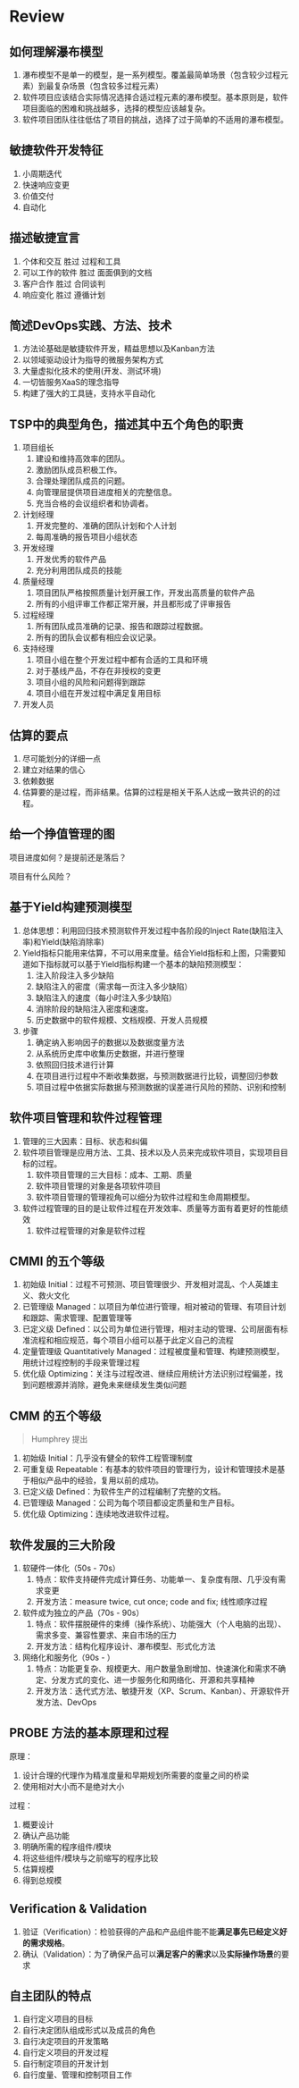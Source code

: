 # Review

## 如何理解瀑布模型

1. 瀑布模型不是单一的模型，是一系列模型。覆盖最简单场景（包含较少过程元素）到最复杂场景（包含较多过程元素）
2. 软件项目应该结合实际情况选择合适过程元素的瀑布模型。基本原则是，软件项目面临的困难和挑战越多，选择的模型应该越复杂。
3. 软件项目团队往往低估了项目的挑战，选择了过于简单的不适用的瀑布模型。

## 敏捷软件开发特征

1. 小周期迭代
2. 快速响应变更
3. 价值交付
4. 自动化

## 描述敏捷宣言

1. 个体和交互 胜过 过程和工具
2. 可以工作的软件 胜过 面面俱到的文档
3. 客户合作 胜过 合同谈判
4. 响应变化 胜过 遵循计划

## 简述DevOps实践、方法、技术

1. 方法论基础是敏捷软件开发，精益思想以及Kanban方法
2. 以领域驱动设计为指导的微服务架构方式
3. 大量虚拟化技术的使用(开发、测试环境)
4. 一切皆服务XaaS的理念指导
5. 构建了强大的工具链，支持水平自动化

## TSP中的典型角色，描述其中五个角色的职责

1. 项目组长
   1. 建设和维持高效率的团队。
   2. 激励团队成员积极工作。
   3. 合理处理团队成员的问题。
   4. 向管理层提供项目进度相关的完整信息。
   5. 充当合格的会议组织者和协调者。
2. 计划经理
   1. 开发完整的、准确的团队计划和个人计划
   2. 每周准确的报告项目小组状态
3. 开发经理
   1. 开发优秀的软件产品
   2. 充分利用团队成员的技能
4. 质量经理
   1. 项目团队严格按照质量计划开展工作，开发出高质量的软件产品
   2. 所有的小组评审工作都正常开展，并且都形成了评审报告
5. 过程经理
   1. 所有团队成员准确的记录、报告和跟踪过程数据。
   2. 所有的团队会议都有相应会议记录。
6. 支持经理
   1. 项目小组在整个开发过程中都有合适的工具和环境
   2. 对于基线产品，不存在非授权的变更
   3. 项目小组的风险和问题得到跟踪
   4. 项目小组在开发过程中满足复用目标
7. 开发人员

## 估算的要点

1. 尽可能划分的详细一点
2. 建立对结果的信心
3. 依赖数据
4. 估算要的是过程，而非结果。估算的过程是相关干系人达成一致共识的的过程。

## 给一个挣值管理的图

项目进度如何？是提前还是落后？

项目有什么风险？

## 基于Yield构建预测模型

1. 总体思想：利用回归技术预测软件开发过程中各阶段的Inject Rate(缺陷注入率)和Yield(缺陷消除率)
2. Yield指标只能用来估算，不可以用来度量。结合Yield指标和上图，只需要知道如下指标就可以基于Yield指标构建一个基本的缺陷预测模型：
   1. 注入阶段注入多少缺陷
   2. 缺陷注入的密度（需求每一页注入多少缺陷）
   3. 缺陷注入的速度（每小时注入多少缺陷）
   4. 消除阶段的缺陷注入密度和速度。
   5. 历史数据中的软件规模、文档规模、开发人员规模
3. 步骤
   1. 确定纳入影响因子的数据以及数据度量方法
   2. 从系统历史库中收集历史数据，并进行整理
   3. 依照回归技术进行计算
   4. 在项目进行过程中不断收集数据，与预测数据进行比较，调整回归参数
   5. 项目过程中依据实际数据与预测数据的误差进行风险的预防、识别和控制

## 软件项目管理和软件过程管理

1. 管理的三大因素：目标、状态和纠偏
2. 软件项目管理是应用方法、工具、技术以及人员来完成软件项目，实现项目目标的过程。
   1. 软件项目管理的三大目标：成本、工期、质量
   2. 软件项目管理的对象是各项软件项目
   3. 软件项目管理的管理视角可以细分为软件过程和生命周期模型。
3. 软件过程管理的目的是让软件过程在开发效率、质量等方面有着更好的性能绩效
   1. 软件过程管理的对象是软件过程

## CMMI 的五个等级

1. 初始级 Initial：过程不可预测、项目管理很少、开发相对混乱、个人英雄主义、救火文化
2. 已管理级 Managed：以项目为单位进行管理，相对被动的管理、有项目计划和跟踪、需求管理、配置管理等
3. 已定义级 Defined：以公司为单位进行管理，相对主动的管理、公司层面有标准流程和相应规范，每个项目小组可以基于此定义自己的流程
4. 定量管理级 Quantitatively Managed：过程被度量和管理、构建预测模型，用统计过程控制的手段来管理过程
5. 优化级 Optimizing：关注与过程改进、继续应用统计方法识别过程偏差，找到问题根源并消除，避免未来继续发生类似问题

## CMM 的五个等级

> Humphrey 提出

1. 初始级 Initial：几乎没有健全的软件工程管理制度
2. 可重复级 Repeatable：有基本的软件项目的管理行为，设计和管理技术是基于相似产品中的经验，复用以前的成功。
3. 已定义级 Defined：为软件生产的过程编制了完整的文档。
4. 已管理级 Managed：公司为每个项目都设定质量和生产目标。
5. 优化级 Optimizing：连续地改进软件过程。

## 软件发展的三大阶段

1. 软硬件一体化（50s - 70s）
   1. 特点：软件支持硬件完成计算任务、功能单一、复杂度有限、几乎没有需求变更
   2. 开发方法：measure twice, cut once; code and fix; 线性顺序过程
2. 软件成为独立的产品（70s - 90s）
   1. 特点：软件摆脱硬件的束缚（操作系统）、功能强大（个人电脑的出现）、需求多变、兼容性要求、来自市场的压力
   2. 开发方法：结构化程序设计、瀑布模型、形式化方法
3. 网络化和服务化（90s - ）
   1. 特点：功能更复杂、规模更大、用户数量急剧增加、快速演化和需求不确定、分发方式的变化、进一步服务化和网络化、开源和共享精神
   2. 开发方法：迭代式方法、敏捷开发（XP、Scrum、Kanban）、开源软件开发方法、DevOps

## PROBE 方法的基本原理和过程

原理：

1. 设计合理的代理作为精准度量和早期规划所需要的度量之间的桥梁
2. 使用相对大小而不是绝对大小

过程：

1. 概要设计
2. 确认产品功能
3. 明确所需的程序组件/模块
4. 将这些组件/模块与之前缩写的程序比较
5. 估算规模
6. 得到总规模

## Verification & Validation

1. 验证（Verification）：检验获得的产品和产品组件能不能**满足事先已经定义好的需求规格**。
2. 确认（Validation）：为了确保产品可以**满足客户的需求**以及**实际操作场景**的要求

## 自主团队的特点

1. 自行定义项目的目标
2. 自行决定团队组成形式以及成员的角色
3. 自行决定项目的开发策略
4. 自行定义项目的开发过程
5. 自行制定项目的开发计划
6. 自行度量、管理和控制项目工作
